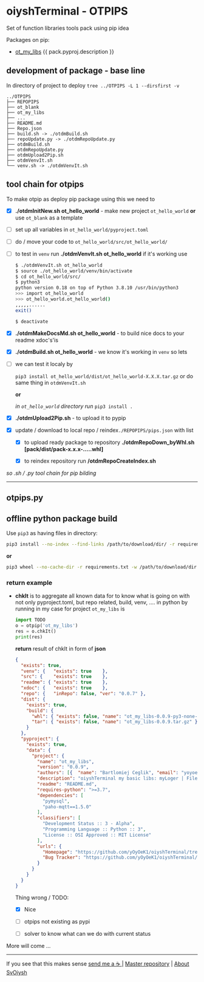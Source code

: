 # oiyshTerminal - OTPIPS

  Set of function libraries tools pack using pip idea

Packages on pip:

* [ot_my_libs](ot_my_libs/README.md) {{ pack.pyproj.description }}

## development of package - base line

  In directory of project to deploy `tree ../OTPIPS -L 1 --dirsfirst -v`

```shell
../OTPIPS
├── REPOPIPS
├── ot_blank
├── ot_my_libs
├── ...
├── README.md
├── Repo.json
├── build.sh -> ./otdmBuild.sh
├── repoUpdate.py -> ./otdmRepoUpdate.py
├── otdmBuild.sh
├── otdmRepoUpdate.py
├── otdmUpload2Pip.sh
├── otdmVenvIt.sh
└── venv.sh -> ./otdmVenvIt.sh
```

## tool chain for otpips

  To make otpip as deploy pip package using this we need to

- [x] **./otdmInitNew.sh ot_hello_world** - make new project `ot_hello_world` **or** use `ot_blank` as a template

- [ ] set up all variables in `ot_hello_world/pyproject.toml`

- [ ] do / move your code to `ot_hello_world/src/ot_hello_world/`

- [ ] to test in `venv` run **./otdmVenvIt.sh ot_hello_world** if it's working use
  
    ```bash
    $ ./otdmVenvIt.sh ot_hello_world
    $ source ./ot_hello_world/venv/bin/activate
    $ cd ot_hello_world/src/
    $ python3
    python version 0.18 on top of Python 3.8.10 /usr/bin/python3
    >>> import ot_hello_world
    >>> ot_hello_world.ot_hello_world()
    ,,,,,......
    exit()
    
    $ deactivate
    ```

- [x] **./otdmMakeDocsMd.sh ot_hello_world** - to build nice docs to your readme xdoc's'is 

- [x] **./otdmBuild.sh ot_hello_world** - we know it's working in `venv` so lets  

- [ ] we can test it localy by

  `pip3 install ot_hello_world/dist/ot_hello_world-X.X.X.tar.gz` or do same thing in `otdmVenvIt.sh`

  **or**

  *in `ot_hello_world` directory run*
  `pip3 install .`


- [x] **./otdmUpload2Pip.sh** - to upload it to pypip

- [x] update / download to local repo / reindex`./REPOPIPS/pips.json` with list
  
  - [x] to upload ready package to repository
    **./otdmRepoDown_byWhl.sh [pack/dist/pack-x.x.x-.....whl]** 

  - [x] to reindex repository run
    **/otdmRepoCreateIndex.sh**

*so .sh / .py tool chain for pip bilding*

---

## otpips.py


## offline python package build 
  
  Use `pip3` as having files in directory:
  ```bash
  pip3 install --no-index --find-links /path/to/download/dir/ -r requirements.txt
  ```
  **or**
  ```bash
  pip3 wheel --no-cache-dir -r requirements.txt -w /path/to/download/dir
  ```


### return example

* **chkIt** is to aggregate all known data for to know what is going on with not only pyproject.toml, but repo related, build, venv, ....
  in python by running in my case for project `ot_my_libs` is
  
  ```python
  import TODO
  o = otpip('ot_my_libs')
  res = o.chkIt()
  print(res)
  ```
  
  **return** result of chkIt in form of __json__
  
  ```json
  {
    "exists": true,
    "venv": {   "exists": true    },
    "src": {    "exists": true    },
    "readme": { "exists": true    },
    "xdoc": {   "exists": true    },
    "repo": {   "inRepo": false, "ver": "0.0.7" },
    "dist": {
      "exists": true,
      "build": {
        "whl": { "exists": false, "name": "ot_my_libs-0.0.9-py3-none-any.whl" },
        "tar": { "exists": false, "name": "ot_my_libs-0.0.9.tar.gz" }
      }
    },
    "pyproject": {
      "exists": true,
      "data": {
        "project": {
          "name": "ot_my_libs",
          "version": "0.0.9",
          "authors": [{  "name": "Bartlomiej Ceglik", "email": "yoyoek@wp.pl" } ],
          "description": "oiyshTerminal my basic libs: myLoger | FileActions | MyCalculate | db_helper | mysql_helper | ...",
          "readme": "README.md",
          "requires-python": ">=3.7",
          "dependencies": [
            "pymysql",
            "paho-mqtt==1.5.0"
          ],
          "classifiers": [
            "Development Status :: 3 - Alpha",
            "Programming Language :: Python :: 3",
            "License :: OSI Approved :: MIT License"
          ],
          "urls": {
            "Homepage": "https://github.com/yOyOeK1/oiyshTerminal/tree/main/OTPIPS/ot_my_libs",
            "Bug Tracker": "https://github.com/yOyOeK1/oiyshTerminal/labels/ot_my_libs"
          }
        }
      }
    }
  }
  ```
  
  Thing wrong / TODO:  
  
  - [x] Nice
  - [ ] otpips not existing as pypi
  - [ ] solver to know what can we do with current status





More will come ...

---

If you see that this makes sense [ send me a ☕ ](https://ko-fi.com/B0B0DFYGS) | [Master repository](https://github.com/yOyOeK1/oiyshTerminal) | [About SvOiysh](https://www.youtube.com/@svoiysh)
